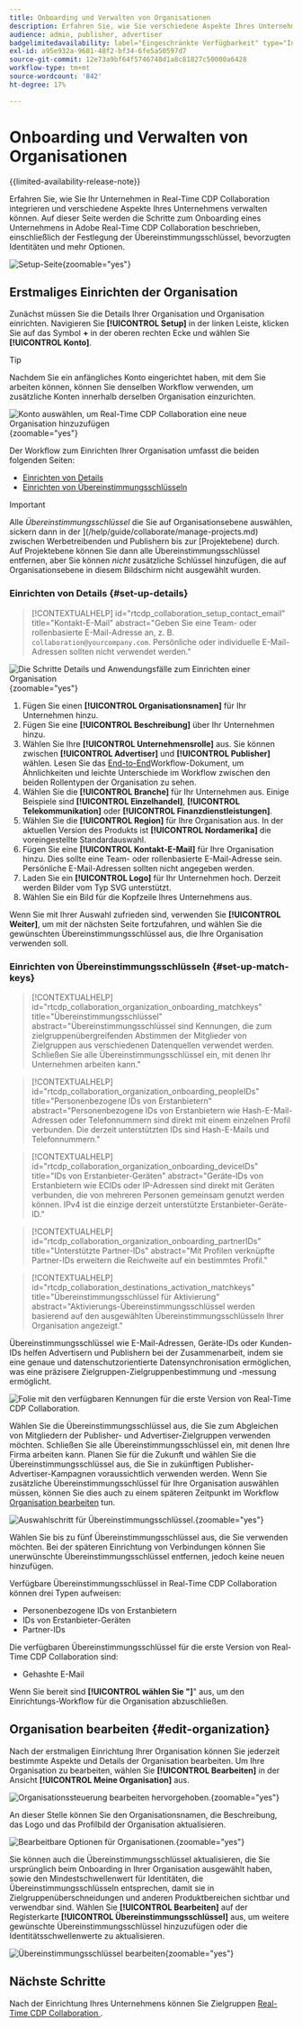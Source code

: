 ```yaml
---
title: Onboarding und Verwalten von Organisationen
description: Erfahren Sie, wie Sie verschiedene Aspekte Ihres Unternehmens in Real-Time CDP Collaboration integrieren und verwalten können.
audience: admin, publisher, advertiser
badgelimitedavailability: label="Eingeschränkte Verfügbarkeit" type="Informative" url="https://helpx.adobe.com/legal/product-descriptions/real-time-customer-data-platform-collaboration.html newtab=true"
exl-id: a95e932a-9681-48f2-bf34-6fe5a50597d7
source-git-commit: 12e73a9bf64f5746748d1a8c81827c50000a6428
workflow-type: tm+mt
source-wordcount: '842'
ht-degree: 17%

---
```


# Onboarding und Verwalten von Organisationen

{{limited-availability-release-note}}

Erfahren Sie, wie Sie Ihr Unternehmen in Real-Time CDP Collaboration integrieren und verschiedene Aspekte Ihres Unternehmens verwalten können. Auf dieser Seite werden die Schritte zum Onboarding eines Unternehmens in Adobe Real-Time CDP Collaboration beschrieben, einschließlich der Festlegung der Übereinstimmungsschlüssel, bevorzugten Identitäten und mehr Optionen.

![Setup-Seite](/help/assets/setup/manage-organization/my-organization.png){zoomable="yes"}

## Erstmaliges Einrichten der Organisation

Zunächst müssen Sie die Details Ihrer Organisation und Organisation einrichten. Navigieren Sie **[!UICONTROL Setup]** in der linken Leiste, klicken Sie auf das Symbol **+** in der oberen rechten Ecke und wählen Sie **[!UICONTROL Konto]**.

>[!TIP]
>
>Nachdem Sie ein anfängliches Konto eingerichtet haben, mit dem Sie arbeiten können, können Sie denselben Workflow verwenden, um zusätzliche Konten innerhalb derselben Organisation einzurichten.

![Konto auswählen, um Real-Time CDP Collaboration eine neue Organisation hinzuzufügen](/help/assets/setup/manage-organization/add-new-account.png){zoomable="yes"}

Der Workflow zum Einrichten Ihrer Organisation umfasst die beiden folgenden Seiten:

* [Einrichten von Details](#set-up-details)
* [Einrichten von Übereinstimmungsschlüsseln](#set-up-match-keys)

>[!IMPORTANT]
>
>Alle *Übereinstimmungsschlüssel* die Sie auf Organisationsebene auswählen, sickern dann in der ](/help/guide/collaborate/manage-projects.md) zwischen Werbetreibenden und Publishern bis zur [Projektebene) durch. Auf Projektebene können Sie dann alle Übereinstimmungsschlüssel entfernen, aber Sie können *nicht* zusätzliche Schlüssel hinzufügen, die auf Organisationsebene in diesem Bildschirm nicht ausgewählt wurden.

### Einrichten von Details {#set-up-details}

>[!CONTEXTUALHELP]
>id="rtcdp_collaboration_setup_contact_email"
>title="Kontakt-E-Mail"
>abstract="Geben Sie eine Team- oder rollenbasierte E-Mail-Adresse an, z. B. `collaboration@yourcompany.com`. Persönliche oder individuelle E-Mail-Adressen sollten nicht verwendet werden."

![Die Schritte Details und Anwendungsfälle zum Einrichten einer Organisation](/help/assets/setup/manage-organization/add-organization-details.png){zoomable="yes"}

1. Fügen Sie einen **[!UICONTROL Organisationsnamen]** für Ihr Unternehmen hinzu.
2. Fügen Sie eine **[!UICONTROL Beschreibung]** über Ihr Unternehmen hinzu.
3. Wählen Sie Ihre **[!UICONTROL Unternehmensrolle]** aus. Sie können zwischen **[!UICONTROL Advertiser]** und **[!UICONTROL Publisher]** wählen. Lesen Sie das [End-to-End](/help/guide/end-to-end-workflow.md)Workflow-Dokument, um Ähnlichkeiten und leichte Unterschiede im Workflow zwischen den beiden Rollentypen der Organisation zu sehen.
4. Wählen Sie die **[!UICONTROL Branche]** für Ihr Unternehmen aus. Einige Beispiele sind **[!UICONTROL Einzelhandel]**, **[!UICONTROL Telekommunikation]** oder **[!UICONTROL Finanzdienstleistungen]**.
5. Wählen Sie die **[!UICONTROL Region]** für Ihre Organisation aus. In der aktuellen Version des Produkts ist **[!UICONTROL Nordamerika]** die voreingestellte Standardauswahl.
6. Fügen Sie eine **[!UICONTROL Kontakt-E-Mail]** für Ihre Organisation hinzu. Dies sollte eine Team- oder rollenbasierte E-Mail-Adresse sein. Persönliche E-Mail-Adressen sollten nicht angegeben werden.
7. Laden Sie ein **[!UICONTROL Logo]** für Ihr Unternehmen hoch. Derzeit werden Bilder vom Typ SVG unterstützt.
8. Wählen Sie ein Bild für die Kopfzeile Ihres Unternehmens aus.

Wenn Sie mit Ihrer Auswahl zufrieden sind, verwenden Sie **[!UICONTROL Weiter]**, um mit der nächsten Seite fortzufahren, und wählen Sie die gewünschten Übereinstimmungsschlüssel aus, die Ihre Organisation verwenden soll.

### Einrichten von Übereinstimmungsschlüsseln {#set-up-match-keys}

>[!CONTEXTUALHELP]
>id="rtcdp_collaboration_organization_onboarding_matchkeys"
>title="Übereinstimmungsschlüssel"
>abstract="Übereinstimmungsschlüssel sind Kennungen, die zum zielgruppenübergreifenden Abstimmen der Mitglieder von Zielgruppen aus verschiedenen Datenquellen verwendet werden. Schließen Sie alle Übereinstimmungsschlüssel ein, mit denen Ihr Unternehmen arbeiten kann."

>[!CONTEXTUALHELP]
>id="rtcdp_collaboration_organization_onboarding_peopleIDs"
>title="Personenbezogene IDs von Erstanbietern"
>abstract="Personenbezogene IDs von Erstanbietern wie Hash-E-Mail-Adressen oder Telefonnummern sind direkt mit einem einzelnen Profil verbunden. Die derzeit unterstützten IDs sind Hash-E-Mails und Telefonnummern."

>[!CONTEXTUALHELP]
>id="rtcdp_collaboration_organization_onboarding_deviceIDs"
>title="IDs von Erstanbieter-Geräten"
>abstract="Geräte-IDs von Erstanbietern wie ECIDs oder IP-Adressen sind direkt mit Geräten verbunden, die von mehreren Personen gemeinsam genutzt werden können. IPv4 ist die einzige derzeit unterstützte Erstanbieter-Geräte-ID."

>[!CONTEXTUALHELP]
>id="rtcdp_collaboration_organization_onboarding_partnerIDs"
>title="Unterstützte Partner-IDs"
>abstract="Mit Profilen verknüpfte Partner-IDs erweitern die Reichweite auf ein bestimmtes Profil."

>[!CONTEXTUALHELP]
>id="rtcdp_collaboration_destinations_activation_matchkeys"
>title="Übereinstimmungsschlüssel für Aktivierung"
>abstract="Aktivierungs-Übereinstimmungsschlüssel werden basierend auf den ausgewählten Übereinstimmungsschlüsseln Ihrer Organisation angezeigt."

Übereinstimmungsschlüssel wie E-Mail-Adressen, Geräte-IDs oder Kunden-IDs helfen Advertisern und Publishern bei der Zusammenarbeit, indem sie eine genaue und datenschutzorientierte Datensynchronisation ermöglichen, was eine präzisere Zielgruppen-Zielgruppenbestimmung und -messung ermöglicht.

![Folie mit den verfügbaren Kennungen für die erste Version von Real-Time CDP Collaboration.](/help/assets/setup/manage-organization/available-identifiers.png)

Wählen Sie die Übereinstimmungsschlüssel aus, die Sie zum Abgleichen von Mitgliedern der Publisher- und Advertiser-Zielgruppen verwenden möchten. Schließen Sie alle Übereinstimmungsschlüssel ein, mit denen Ihre Firma arbeiten kann. Planen Sie für die Zukunft und wählen Sie die Übereinstimmungsschlüssel aus, die Sie in zukünftigen Publisher-Advertiser-Kampagnen voraussichtlich verwenden werden. Wenn Sie zusätzliche Übereinstimmungsschlüssel für Ihre Organisation auswählen müssen, können Sie dies auch zu einem späteren Zeitpunkt im Workflow [Organisation bearbeiten](#edit-organization) tun.

![Auswahlschritt für Übereinstimmungsschlüssel.](/help/assets/setup/manage-organization/add-organization-match-keys.png){zoomable="yes"}

Wählen Sie bis zu fünf Übereinstimmungsschlüssel aus, die Sie verwenden möchten. Bei der späteren Einrichtung von Verbindungen können Sie unerwünschte Übereinstimmungsschlüssel entfernen, jedoch keine neuen hinzufügen.

Verfügbare Übereinstimmungsschlüssel in Real-Time CDP Collaboration können drei Typen aufweisen:

* Personenbezogene IDs von Erstanbietern
* IDs von Erstanbieter-Geräten
* Partner-IDs

Die verfügbaren Übereinstimmungsschlüssel für die erste Version von Real-Time CDP Collaboration sind:

* Gehashte E-Mail

<!--

not available in the Limited GA release

* Hashed phone
* IPv4

-->

Wenn Sie bereit sind **[!UICONTROL wählen Sie &quot;]**&quot; aus, um den Einrichtungs-Workflow für die Organisation abzuschließen.

## Organisation bearbeiten {#edit-organization}

Nach der erstmaligen Einrichtung Ihrer Organisation können Sie jederzeit bestimmte Aspekte und Details der Organisation bearbeiten. Um Ihre Organisation zu bearbeiten, wählen Sie **[!UICONTROL Bearbeiten]** in der Ansicht **[!UICONTROL Meine Organisation]** aus.

![Organisationssteuerung bearbeiten hervorgehoben.](/help/assets/setup/manage-organization/edit-organization.png){zoomable="yes"}

An dieser Stelle können Sie den Organisationsnamen, die Beschreibung, das Logo und das Profilbild der Organisation aktualisieren.

![Bearbeitbare Optionen für Organisationen.](/help/assets/setup/manage-organization/editable-options.png){zoomable="yes"}

Sie können auch die Übereinstimmungsschlüssel aktualisieren, die Sie ursprünglich beim Onboarding in Ihrer Organisation ausgewählt haben, sowie den Mindestschwellenwert für Identitäten, die Übereinstimmungsschlüsseln entsprechen, damit sie in Zielgruppenüberschneidungen und anderen Produktbereichen sichtbar und verwendbar sind. Wählen Sie **[!UICONTROL Bearbeiten]** auf der Registerkarte **[!UICONTROL Übereinstimmungsschlüssel]** aus, um weitere gewünschte Übereinstimmungsschlüssel hinzuzufügen oder die Identitätsschwellenwerte zu aktualisieren.

![Übereinstimmungsschlüssel bearbeiten](/help/assets/setup/manage-organization/edit-match-keys.png){zoomable="yes"}

## Nächste Schritte

Nach der Einrichtung Ihres Unternehmens können Sie Zielgruppen [ Real-Time CDP Collaboration ](/help/guide/setup/onboard-audiences.md).
